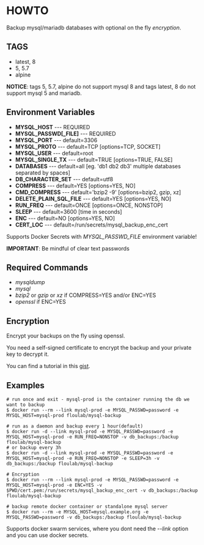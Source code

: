 # HOWTO

Backup mysql/mariadb databases with optional on the fly *encryption*.

## TAGS

- latest, 8
- 5, 5.7
- alpine

**NOTICE**: tags 5, 5.7, alpine do not support mysql 8 and tags latest, 8 do not support mysql 5 and mariadb.

## Environment Variables

- **MYSQL_HOST**            ---   REQUIRED
- **MYSQL_PASSWD[_FILE]**   ---   REQUIRED
- **MYSQL_PORT**            ---   default=3306
- **MYSQL_PROTO**           ---   default=TCP [options=TCP, SOCKET]
- **MYSQL_USER**            ---   default=root
- **MYSQL_SINGLE_TX**       ---   default=TRUE [options=TRUE, FALSE]
- **DATABASES**             ---   default=all [eg. 'db1 db2 db3' multiple databases separated by spaces]
- **DB_CHARACTER_SET**      ---   default=utf8
- **COMPRESS**              ---   default=YES [options=YES, NO]
- **CMD_COMPRESS**          ---   default='bzip2 -9' [options=bzip2, gzip, xz]
- **DELETE_PLAIN_SQL_FILE** ---   default=YES [options=YES, NO]
- **RUN_FREQ**              ---   default=ONCE [options=ONCE, NONSTOP]
- **SLEEP**                 ---   default=3600 [time in seconds]
- **ENC**                   ---   default=NO [options=YES, NO]
- **CERT_LOC**              ---   default=/run/secrets/mysql_backup_enc_cert

Supports Docker Secrets with *MYSQL_PASSWD_FILE* environment variable!

**IMPORTANT**: Be mindful of clear text passwords

## Required Commands

- *mysqldump*
- *mysql*
- *bzip2* or *gzip* or *xz* if COMPRESS=YES and/or ENC=YES
- *openssl* if ENC=YES

## Encryption

Encrypt your backups on the fly using openssl.

You need a self-signed certificate to encrypt the backup and your private key to decrypt it.

You can find a tutorial in this [gist](https://gist.github.com/ioagel/2432fabb8b128f0ea16cb0408310d050).

## Examples

    # run once and exit - mysql-prod is the container running the db we want to backup
    $ docker run --rm --link mysql-prod -e MYSQL_PASSWD=password -e MYSQL_HOST=mysql-prod floulab/mysql-backup

    # run as a daemon and backup every 1 hour(default)
    $ docker run -d --link mysql-prod -e MYSQL_PASSWD=password -e MYSQL_HOST=mysql-prod -e RUN_FREQ=NONSTOP -v db_backups:/backup floulab/mysql-backup
    # or backup every 3h
    $ docker run -d --link mysql-prod -e MYSQL_PASSWD=password -e MYSQL_HOST=mysql-prod -e RUN_FREQ=NONSTOP -e SLEEP=3h -v db_backups:/backup floulab/mysql-backup

    # Encryption
    $ docker run --rm --link mysql-prod -e MYSQL_PASSWD=password -e MYSQL_HOST=mysql-prod -e ENC=YES -v $PWD/cert.pem:/run/secrets/mysql_backup_enc_cert -v db_backups:/backup floulab/mysql-backup

    # backup remote docker container or standalone mysql server
    $ docker run --rm -e MYSQL_HOST=mysql.example.org -e MYSQL_PASSWD=password -v db_backups:/backup floulab/mysql-backup

Supports docker swarm services, where you dont need the *--link* option and you can use docker secrets.
